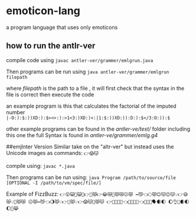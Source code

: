 # emoticon-lang
a program language that uses only emoticons

## how to run the antlr-ver
compile code using ` javac antler-ver/grammer/emlgrun.java `

Then programs can be run using `java antler-ver/grammer/emlgrun filepath`

where _filepath_ is the path to a file , it will first check that the syntax in the file is correct then execute the code

an example program is this that calculates the factorial of the imputed number  
`|‑O:):$:))XD:):$><>:):>1<3:)XD:)<:|1:$:))XD:)):D:):$</3:O:)):$`

other example programs can be found in the _antler-ve/test/_ folder including this one
the full Syntax is found in _antler-ve/grammer/emlg.g4_

##emjInter Version
Similar take on the "altr-ver" but instead uses the Unicode images as commands:
`👉😱😽`

compile using: `javac *.java`

Then programs can be run using: `java Program /path/to/source/file [OPTIONAL -I /path/to/vm/spec/file/]`

Example of FizzBuzz:
`👉😲😺🐑😺🐢👉🐢😾👉😂😿🖕😾😿😕😾
↔️😼👈🌕😾😊😽😊😽💡👉😅😿💡🖕😾😿
😕😾↔️😼👈🌖😾💡👉🐢😾💡👉😱😽🖕😾😽
👉🐢😾😊😽👈🌖😽😊😾👈🐢😾🐶🗣🌒🌓
🌔👌🚽🌒🌓🌔💩😹`
